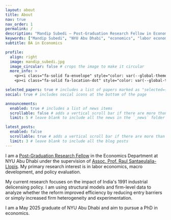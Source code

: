 ```yaml
---
layout: about
title: About
nav: true
nav_order: 1
permalink: /
description: "Mandip Subedi — Post‑Graduation Research Fellow in Economics at NYU Abu Dhabi. Research: labor economics, macro development, policy evaluation."
keywords: ["Mandip Subedi", "NYU Abu Dhabi", "economics", "labor economics", "macro development", "policy evaluation"]
subtitle: BA in Economics

profile:
  align: right
  image: mandip_subedi.jpg
  image_circular: false # crops the image to make it circular
  more_info: >
    <p><i class="fa-solid fa-envelope" style="color: var(--global-theme-color);"></i> <span style="color: var(--global-theme-color);">mandipsubedi@nyu.edu</span></p>
    <p><i class="fa-solid fa-location-dot" style="color: var(--global-theme-color);"></i> <span style="color: var(--global-theme-color);">NYU Abu Dhabi, UAE</span></p>

selected_papers: true # includes a list of papers marked as "selected={true}"
social: true # includes social icons at the bottom of the page

announcements:
  enabled: true # includes a list of news items
  scrollable: false # adds a vertical scroll bar if there are more than 3 news items
  limit: 5 # leave blank to include all the news in the `_news` folder

latest_posts:
  enabled: false
  scrollable: true # adds a vertical scroll bar if there are more than 3 new posts items
  limit: 3 # leave blank to include all the blog posts
---
```


I am a [Post-Graduation Research Fellow](https://nyuad.nyu.edu/en/academics/undergraduate/undergraduate-research/tamayyuz-research-fellowship.html) in the Economics Department at NYU Abu Dhabi under the supervision of [Assoc. Prof. Raul Santaeulalia-Llopis](https://nyuad.nyu.edu/en/academics/divisions/social-science/faculty/raul-santaeulalia-llopis.html). My primary research interest is in labor economics, macro development, and policy evaluation.

My current research focuses on the impact of India's 1991 industrial delicensing policy. I am using structural models and firm-level data to analyze whether the reform improved efficiency by reducing entry barriers or simply increased firm heterogeneity and experimentation.

I am a May 2025 graduate of NYU Abu Dhabi and aim to pursue a PhD in economics.
